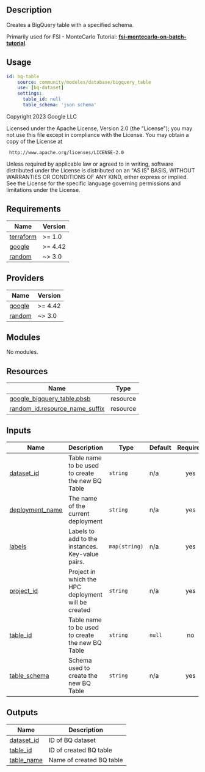 ## Description

Creates a BigQuery table with a specified schema.

Primarily used for FSI - MonteCarlo Tutorial: **[fsi-montecarlo-on-batch-tutorial]**.

[fsi-montecarlo-on-batch-tutorial]: ../docs/tutorials/fsi-montecarlo-on-batch/README.md

## Usage

```yaml
id: bq-table
    source: community/modules/database/bigquery_table
    use: [bq-dataset]
    settings:
      table_id: null
      table_schema: 'json schema'
```

<!-- BEGINNING OF PRE-COMMIT-TERRAFORM DOCS HOOK -->
Copyright 2023 Google LLC

Licensed under the Apache License, Version 2.0 (the "License");
you may not use this file except in compliance with the License.
You may obtain a copy of the License at

     http://www.apache.org/licenses/LICENSE-2.0

Unless required by applicable law or agreed to in writing, software
distributed under the License is distributed on an "AS IS" BASIS,
WITHOUT WARRANTIES OR CONDITIONS OF ANY KIND, either express or implied.
See the License for the specific language governing permissions and
limitations under the License.

## Requirements

| Name | Version |
|------|---------|
| <a name="requirement_terraform"></a> [terraform](#requirement\_terraform) | >= 1.0 |
| <a name="requirement_google"></a> [google](#requirement\_google) | >= 4.42 |
| <a name="requirement_random"></a> [random](#requirement\_random) | ~> 3.0 |

## Providers

| Name | Version |
|------|---------|
| <a name="provider_google"></a> [google](#provider\_google) | >= 4.42 |
| <a name="provider_random"></a> [random](#provider\_random) | ~> 3.0 |

## Modules

No modules.

## Resources

| Name | Type |
|------|------|
| [google_bigquery_table.pbsb](https://registry.terraform.io/providers/hashicorp/google/latest/docs/resources/bigquery_table) | resource |
| [random_id.resource_name_suffix](https://registry.terraform.io/providers/hashicorp/random/latest/docs/resources/id) | resource |

## Inputs

| Name | Description | Type | Default | Required |
|------|-------------|------|---------|:--------:|
| <a name="input_dataset_id"></a> [dataset\_id](#input\_dataset\_id) | Table name to be used to create the new BQ Table | `string` | n/a | yes |
| <a name="input_deployment_name"></a> [deployment\_name](#input\_deployment\_name) | The name of the current deployment | `string` | n/a | yes |
| <a name="input_labels"></a> [labels](#input\_labels) | Labels to add to the instances. Key-value pairs. | `map(string)` | n/a | yes |
| <a name="input_project_id"></a> [project\_id](#input\_project\_id) | Project in which the HPC deployment will be created | `string` | n/a | yes |
| <a name="input_table_id"></a> [table\_id](#input\_table\_id) | Table name to be used to create the new BQ Table | `string` | `null` | no |
| <a name="input_table_schema"></a> [table\_schema](#input\_table\_schema) | Schema used to create the new BQ Table | `string` | n/a | yes |

## Outputs

| Name | Description |
|------|-------------|
| <a name="output_dataset_id"></a> [dataset\_id](#output\_dataset\_id) | ID of BQ dataset |
| <a name="output_table_id"></a> [table\_id](#output\_table\_id) | ID of created BQ table |
| <a name="output_table_name"></a> [table\_name](#output\_table\_name) | Name of created BQ table |
<!-- END OF PRE-COMMIT-TERRAFORM DOCS HOOK -->
